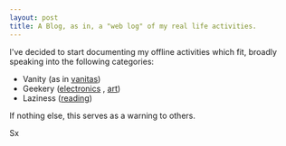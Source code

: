 ```yaml
---
layout: post
title: A Blog, as in, a "web log" of my real life activities.
---
```


I've decided to start documenting my offline activities which fit, broadly speaking into the following categories:
- Vanity (as in [vanitas](https://en.wikipedia.org/wiki/Vanitas))
- Geekery ([electronics](https://github.com/sachawheeler/hourglass) , [art](https://www.instagram.com/sachawheeler/))
- Laziness ([reading](https://www.goodreads.com/review/list/57934627))

If nothing else, this serves as a warning to others.

Sx
